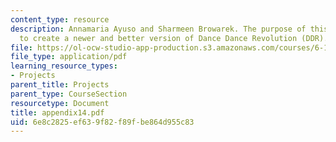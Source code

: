 ```yaml
---
content_type: resource
description: Annamaria Ayuso and Sharmeen Browarek. The purpose of this project is
  to create a newer and better version of Dance Dance Revolution (DDR).
file: https://ol-ocw-studio-app-production.s3.amazonaws.com/courses/6-111-introductory-digital-systems-laboratory-spring-2006/6e8c2825ef639f82f89fbe864d955c83_appendix14.pdf
file_type: application/pdf
learning_resource_types:
- Projects
parent_title: Projects
parent_type: CourseSection
resourcetype: Document
title: appendix14.pdf
uid: 6e8c2825-ef63-9f82-f89f-be864d955c83
---
```

